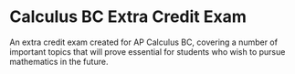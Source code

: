 # Calculus BC Extra Credit Exam

An extra credit exam created for AP Calculus BC, covering a number of important topics that will prove essential for students who wish to pursue mathematics in the future. 
